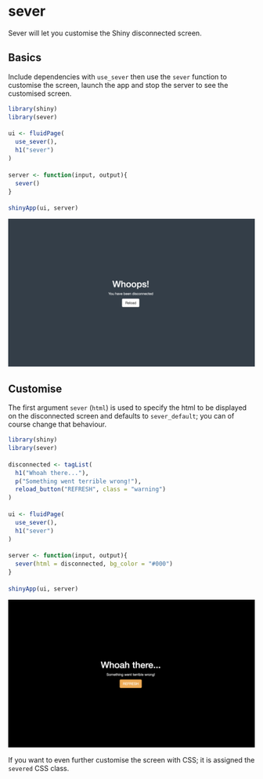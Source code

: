 # sever

Sever will let you customise the Shiny disconnected screen.

## Basics

Include dependencies with `use_sever` then use the `sever` function to customise the screen, launch the app and stop the server to see the customised screen.

``` r
library(shiny)
library(sever)

ui <- fluidPage(
  use_sever(),
  h1("sever")
)

server <- function(input, output){
  sever()
}

shinyApp(ui, server)
```

![](./img/sever_example.png)

## Customise

The first argument `sever` (`html`) is used to specify the html to be displayed on the disconnected screen and defaults to `sever_default`; you can of course change that behaviour.

``` r
library(shiny)
library(sever)

disconnected <- tagList(
  h1("Whoah there..."),
  p("Something went terrible wrong!"),
  reload_button("REFRESH", class = "warning")
)

ui <- fluidPage(
  use_sever(),
  h1("sever")
)

server <- function(input, output){
  sever(html = disconnected, bg_color = "#000")
}

shinyApp(ui, server)
```

![](./img/sever_example2.png)

If you want to even further customise the screen with CSS; it is assigned the `severed` CSS class.
